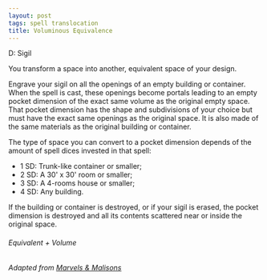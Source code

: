 ```yaml
---
layout: post
tags: spell translocation
title: Voluminous Equivalence
---
```


D: Sigil

You transform a space into another, equivalent space of your design.

Engrave your sigil on all the openings of an empty building or container. When the spell is cast, these openings become portals leading to an empty pocket dimension of the exact same volume as the original empty space. That pocket dimension has the shape and subdivisions of your choice but must have the exact same openings as the original space. It is also made of the same materials as the original building or container.

The type of space you can convert to a pocket dimension depends of the amount of spell dices invested in that spell: 

- 1 SD: Trunk-like container or smaller;
- 2 SD: A 30' x 30' room or smaller;
- 3 SD: A 4-rooms house or smaller;
- 4 SD: Any building.

If the building or container is destroyed, or if your sigil is erased, the pocket dimension is destroyed and all its contents scattered near or inside the original space.

###### *Equivalent + Volume*

###### Adapted from [Marvels & Malisons](https://www.exaltedfuneral.com/products/marvel-malisons)
